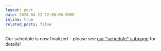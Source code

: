 ```yaml
---
layout: post
date: 2024-04-22 12:00:00-0000
inline: true
related_posts: false
---
```


Our schedule is now finalized – please see <a href="https://bayareadevosymposium.github.io/bayareadevosymposium/schedule" target="_blank">our "schedule" subpage</a> for details!
